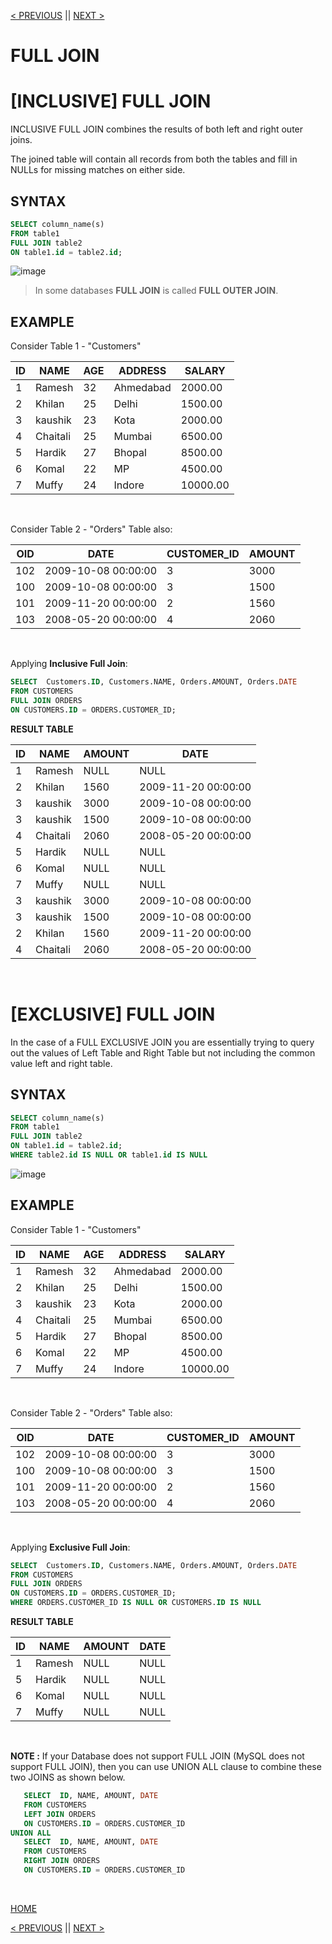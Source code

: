 [< PREVIOUS](rightjoin.md) || [NEXT >](selfjoin.md)

# FULL JOIN

# [INCLUSIVE] FULL JOIN

INCLUSIVE FULL JOIN combines the results of both left and right outer joins.

The joined table will contain all records from both the tables and fill in NULLs for missing matches on either side.


## SYNTAX

```sql
SELECT column_name(s)
FROM table1
FULL JOIN table2
ON table1.id = table2.id;
```

![image](https://user-images.githubusercontent.com/63160825/121808842-09f31700-cc78-11eb-9cc3-d4831f33a30d.png)

> In some databases **FULL JOIN** is called **FULL OUTER JOIN**.

## EXAMPLE

Consider Table 1 - "Customers"

| ID | NAME     | AGE | ADDRESS   | SALARY   |
| -- | -------- | --- | --------- | -------- |
|  1 | Ramesh   |  32 | Ahmedabad |  2000.00 |
|  2 | Khilan   |  25 | Delhi     |  1500.00 |
|  3 | kaushik  |  23 | Kota      |  2000.00 |
|  4 | Chaitali |  25 | Mumbai    |  6500.00 |
|  5 | Hardik   |  27 | Bhopal    |  8500.00 |
|  6 | Komal    |  22 | MP        |  4500.00 |
|  7 | Muffy    |  24 | Indore    | 10000.00 |

<br />

Consider Table 2 -  "Orders" Table also:

|OID  | DATE                | CUSTOMER_ID | AMOUNT |
| --- | ------------------- | ----------- | ------ |
| 102 | 2009-10-08 00:00:00 |           3 |   3000 |
| 100 | 2009-10-08 00:00:00 |           3 |   1500 |
| 101 | 2009-11-20 00:00:00 |           2 |   1560 |
| 103 | 2008-05-20 00:00:00 |           4 |   2060 |

<br />

Applying **Inclusive Full Join**:

```sql
SELECT  Customers.ID, Customers.NAME, Orders.AMOUNT, Orders.DATE
FROM CUSTOMERS
FULL JOIN ORDERS
ON CUSTOMERS.ID = ORDERS.CUSTOMER_ID;
```

**RESULT TABLE**

| ID | NAME     | AMOUNT | DATE                |
| -- | -------- | ------ | ------------------- |
|  1 | Ramesh   |   NULL | NULL                |
|  2 | Khilan   |   1560 | 2009-11-20 00:00:00 |
|  3 | kaushik  |   3000 | 2009-10-08 00:00:00 |
|  3 | kaushik  |   1500 | 2009-10-08 00:00:00 |
|  4 | Chaitali |   2060 | 2008-05-20 00:00:00 |
|  5 | Hardik   |   NULL | NULL                |
|  6 | Komal    |   NULL | NULL                |
|  7 | Muffy    |   NULL | NULL                |
|  3 | kaushik  |   3000 | 2009-10-08 00:00:00 |
|  3 | kaushik  |   1500 | 2009-10-08 00:00:00 |
|  2 | Khilan   |   1560 | 2009-11-20 00:00:00 |
|  4 | Chaitali |   2060 | 2008-05-20 00:00:00 |

<br />


# [EXCLUSIVE] FULL JOIN

In the case of a FULL EXCLUSIVE JOIN you are essentially trying to query out the values of Left Table and Right Table but not including the common value left and right table.

## SYNTAX

```sql
SELECT column_name(s)
FROM table1
FULL JOIN table2
ON table1.id = table2.id;
WHERE table2.id IS NULL OR table1.id IS NULL 
```

![image](https://user-images.githubusercontent.com/63160825/121809603-1036c280-cc7b-11eb-9f3a-249e5fa87df5.png)


## EXAMPLE

Consider Table 1 - "Customers"

| ID | NAME     | AGE | ADDRESS   | SALARY   |
| -- | -------- | --- | --------- | -------- |
|  1 | Ramesh   |  32 | Ahmedabad |  2000.00 |
|  2 | Khilan   |  25 | Delhi     |  1500.00 |
|  3 | kaushik  |  23 | Kota      |  2000.00 |
|  4 | Chaitali |  25 | Mumbai    |  6500.00 |
|  5 | Hardik   |  27 | Bhopal    |  8500.00 |
|  6 | Komal    |  22 | MP        |  4500.00 |
|  7 | Muffy    |  24 | Indore    | 10000.00 |

<br />

Consider Table 2 -  "Orders" Table also:

|OID  | DATE                | CUSTOMER_ID | AMOUNT |
| --- | ------------------- | ----------- | ------ |
| 102 | 2009-10-08 00:00:00 |           3 |   3000 |
| 100 | 2009-10-08 00:00:00 |           3 |   1500 |
| 101 | 2009-11-20 00:00:00 |           2 |   1560 |
| 103 | 2008-05-20 00:00:00 |           4 |   2060 |

<br />

Applying **Exclusive Full Join**:

```sql
SELECT  Customers.ID, Customers.NAME, Orders.AMOUNT, Orders.DATE
FROM CUSTOMERS
FULL JOIN ORDERS
ON CUSTOMERS.ID = ORDERS.CUSTOMER_ID;
WHERE ORDERS.CUSTOMER_ID IS NULL OR CUSTOMERS.ID IS NULL
```

**RESULT TABLE**

| ID | NAME     | AMOUNT | DATE                |
| -- | -------- | ------ | ------------------- |
|  1 | Ramesh   |   NULL | NULL                |
|  5 | Hardik   |   NULL | NULL                |
|  6 | Komal    |   NULL | NULL                |
|  7 | Muffy    |   NULL | NULL                |

<br />

**NOTE :** If your Database does not support FULL JOIN (MySQL does not support FULL JOIN), then you can use UNION ALL clause to combine these two JOINS as shown below.

```sql
   SELECT  ID, NAME, AMOUNT, DATE
   FROM CUSTOMERS
   LEFT JOIN ORDERS
   ON CUSTOMERS.ID = ORDERS.CUSTOMER_ID
UNION ALL
   SELECT  ID, NAME, AMOUNT, DATE
   FROM CUSTOMERS
   RIGHT JOIN ORDERS
   ON CUSTOMERS.ID = ORDERS.CUSTOMER_ID

```

<br />

[HOME](README.md)

[< PREVIOUS](rightjoin.md) || [NEXT >](selfjoin.md)
